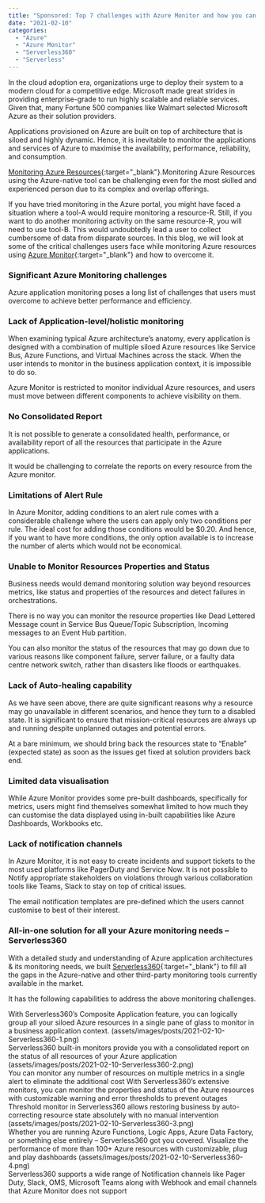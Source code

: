 ```yaml
---
title: "Sponsored: Top 7 challenges with Azure Monitor and how you can fix it."
date: "2021-02-10"
categories: 
  - "Azure"
  - "Azure Monitor"
  - "Serverless360"
  - "Serverless"
---
```


In the cloud adoption era, organizations urge to deploy their system to a modern cloud for a competitive edge. Microsoft made great strides in providing enterprise-grade to run highly scalable and reliable services. Given that, many Fortune 500 companies like Walmart selected Microsoft Azure as their solution providers.

Applications provisioned on Azure are built on top of architecture that is siloed and highly dynamic. Hence, it is inevitable to monitor the applications and services of Azure to maximise the availability, performance, reliability, and consumption.


[Monitoring Azure Resources](https://www.serverless360.com/microsoft-azure-monitoring/){:target="_blank"}.Monitoring Azure Resources using the Azure-native tool can be challenging even for the most skilled and experienced person due to its complex and overlap offerings.

If you have tried monitoring in the Azure portal, you might have faced a situation where a tool-A would require monitoring a resource-R. Still, if you want to do another monitoring activity on the same resource-R, you will need to use tool-B. This would undoubtedly lead a user to collect cumbersome of data from disparate sources.
In this blog, we will look at some of the critical challenges users face while monitoring Azure resources using [Azure Monitor](https://www.serverless360.com/microsoft-azure-monitoring/){:target="_blank"} and how to overcome it.

### **Significant Azure Monitoring challenges**
Azure application monitoring poses a long list of challenges that users must overcome to achieve better performance and efficiency.

### **Lack of Application-level/holistic monitoring**
When examining typical Azure architecture’s anatomy, every application is designed with a combination of multiple siloed Azure resources like Service Bus, Azure Functions, and Virtual Machines across the stack. When the user intends to monitor in the business application context, it is impossible to do so.

Azure Monitor is restricted to monitor individual Azure resources, and users must move between different components to achieve visibility on them.

### **No Consolidated Report**
It is not possible to generate a consolidated health, performance, or availability report of all the resources that participate in the Azure applications.

It would be challenging to correlate the reports on every resource from the Azure monitor.

### **Limitations of Alert Rule**
In Azure Monitor, adding conditions to an alert rule comes with a considerable challenge where the users can apply only two conditions per rule. The ideal cost for adding those conditions would be $0.20. And hence, if you want to have more conditions, the only option available is to increase the number of alerts which would not be economical.

### **Unable to Monitor Resources Properties and Status**
Business needs would demand monitoring solution way beyond resources metrics, like status and properties of the resources and detect failures in orchestrations.

There is no way you can monitor the resource properties like Dead Lettered Message count in Service Bus Queue/Topic Subscription, Incoming messages to an Event Hub partition.

You can also monitor the status of the resources that may go down due to various reasons like component failure, server failure, or a faulty data centre network switch, rather than disasters like floods or earthquakes.

### **Lack of Auto-healing capability**
As we have seen above, there are quite significant reasons why a resource may go unavailable in different scenarios, and hence they turn to a disabled state. It is significant to ensure that mission-critical resources are always up and running despite unplanned outages and potential errors.

At a bare minimum, we should bring back the resources state to “Enable” (expected state) as soon as the issues get fixed at solution providers back end.

### **Limited data visualisation**
While Azure Monitor provides some pre-built dashboards, specifically for metrics, users might find themselves somewhat limited to how much they can customise the data displayed using in-built capabilities like Azure Dashboards, Workbooks etc.

 
### **Lack of notification channels**
In Azure Monitor, it is not easy to create incidents and support tickets to the most used platforms like PagerDuty and Service Now. It is not possible to Notify appropriate stakeholders on violations through various collaboration tools like Teams, Slack to stay on top of critical issues.

The email notification templates are pre-defined which the users cannot customise to best of their interest.

### **All-in-one solution for all your Azure monitoring needs – Serverless360**
With a detailed study and understanding of Azure application architectures & its monitoring needs, we built [Serverless360](https://www.serverless360.com/){:target="_blank"} to fill all the gaps in the Azure-native and other third-party monitoring tools currently available in the market.

It has the following capabilities to address the above monitoring challenges.

With Serverless360’s Composite Application feature, you can logically group all your siloed Azure resources in a single pane of glass to monitor in a business application context.
(assets/images/posts/2021-02-10-Serverless360-1.png)\
Serverless360 built-in monitors provide you with a consolidated report on the status of all resources of your Azure application
(assets/images/posts/2021-02-10-Serverless360-2.png)\
You can monitor any number of resources on multiple metrics in a single alert to eliminate the additional cost
With Serverless360’s extensive monitors, you can monitor the properties and status of the Azure resources with customizable warning and error thresholds to prevent outages
Threshold monitor in Serverless360 allows restoring business by auto-correcting resource state absolutely with no manual intervention
(assets/images/posts/2021-02-10-Serverless360-3.png)\
Whether you are running Azure Functions, Logic Apps, Azure Data Factory, or something else entirely – Serverless360 got you covered. Visualize the performance of more than 100+ Azure resources with customizable, plug and play dashboards
(assets/images/posts/2021-02-10-Serverless360-4.png)\
Serverless360 supports a wide range of Notification channels like Pager Duty, Slack, OMS, Microsoft Teams along with Webhook and email channels that Azure Monitor does not support